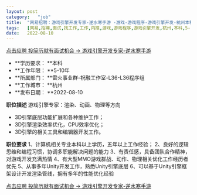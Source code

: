 ```yaml
---
layout:	post
category:	"job"
title:	"网易招聘：游戏引擎开发专家-逆水寒手游 -游戏-游戏程序-游戏引擎开发-杭州本科5-10年"
tags:	[网易,招聘,面试,找工作,工作,内推,游戏,游戏程序,游戏引擎开发,杭州,本科,5-10年]
date:	2022-08-10
---
```


[点击应聘 投简历就有面试机会 -> 游戏引擎开发专家-逆水寒手游 ](http://mobile.bole.netease.com/bole/boleDetail?id=28420&employeeId=346f03c3cda5f04c&key=all)



- **学历要求： **本科
- **工作年限： **5-10年
- **所属部门： **雷火事业群-祝融工作室-L36-L36程序组
- **工作城市： **杭州
- **发布日期： **2022-08-10



**职位描述**
游戏引擎专家：渲染、动画、物理等方向

- 3D引擎底层功能扩展和各种维护工作；
- 3D引擎渲染效率优化，CPU效率优化；
- 3D引擎的相关工具和编辑器开发工作。



**职位要求**
1、计算机相关专业本科以上学历，五年以上工作经验；
2、良好的逻辑思维和编程习惯，协调多职能解决问题的能力
3、有责任感，具备团队合作精神，对游戏开发充满热情
4、有大型MMO游戏群战、动作、物理相关优化工作经历者优先
5、从事多年Unity开发工作，熟悉Unity引擎底层
6、可以基于Unity引擎框架设计开发渲染管线，拥有多年的性能优化经验



[点击应聘 投简历就有面试机会 -> 游戏引擎开发专家-逆水寒手游 ](http://mobile.bole.netease.com/bole/boleDetail?id=28420&employeeId=346f03c3cda5f04c&key=all)
